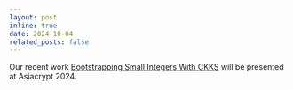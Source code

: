```yaml
---
layout: post
inline: true
date: 2024-10-04
related_posts: false
---
```


Our recent work [Bootstrapping Small Integers With CKKS](https://eprint.iacr.org/2024/1637) will be presented at Asiacrypt 2024.
